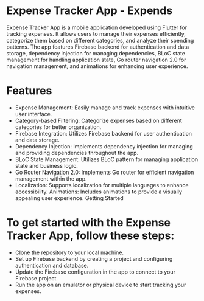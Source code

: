 # Expense Tracker App - Expends

Expense Tracker App is a mobile application developed using Flutter for tracking expenses. It allows users to manage their expenses efficiently, categorize them based on different categories, and analyze their spending patterns. The app features Firebase backend for authentication and data storage, dependency injection for managing dependencies, BLoC state management for handling application state, Go router navigation 2.0 for navigation management, and animations for enhancing user experience.

# Features

- Expense Management: Easily manage and track expenses with intuitive user interface.
- Category-based Filtering: Categorize expenses based on different categories for better organization.
- Firebase Integration: Utilizes Firebase backend for user authentication and data storage.
- Dependency Injection: Implements dependency injection for managing and providing dependencies throughout the app.
- BLoC State Management: Utilizes BLoC pattern for managing application state and business logic.
- Go Router Navigation 2.0: Implements Go router for efficient navigation management within the app.
- Localization: Supports localization for multiple languages to enhance accessibility.
Animations: Includes animations to provide a visually appealing user experience.
Getting Started

# To get started with the Expense Tracker App, follow these steps:

- Clone the repository to your local machine.
- Set up Firebase backend by creating a project and configuring authentication and database.
- Update the Firebase configuration in the app to connect to your Firebase project.
- Run the app on an emulator or physical device to start tracking your expenses.

